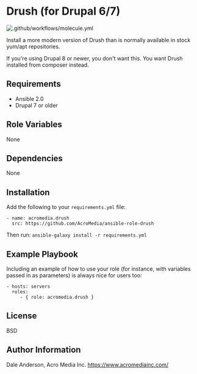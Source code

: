 Drush (for Drupal 6/7)
======================

![.github/workflows/molecule.yml](https://github.com/AcroMedia/ansible-role-drush/workflows/.github/workflows/molecule.yml/badge.svg)

Install a more modern version of Drush than is normally available in stock yum/apt repositories.

If you're using Drupal 8 or newer, you don't want this. You want Drush installed from composer instead.

Requirements
------------

- Ansible 2.0
- Drupal 7 or older

Role Variables
--------------

None

Dependencies
------------

None


Installation
------------
Add the following to your `requirements.yml` file:
```
- name: acromedia.drush
  src: https://github.com/AcroMedia/ansible-role-drush
```
Then run: 
`ansible-galaxy install -r requirements.yml`


Example Playbook
----------------

Including an example of how to use your role (for instance, with variables passed in as parameters) is always nice for users too:

    - hosts: servers
      roles:
         - { role: acromedia.drush }

License
-------

BSD

Author Information
------------------

Dale Anderson, Acro Media Inc.
https://www.acromediainc.com/
